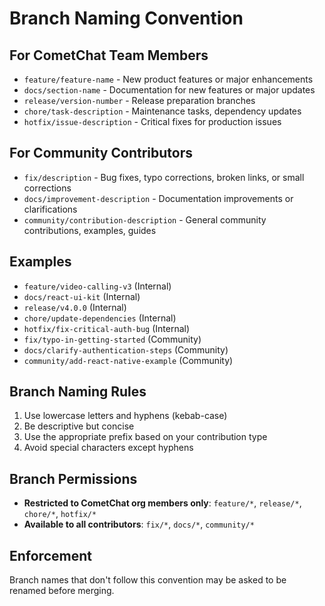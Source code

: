 # Branch Naming Convention

## For CometChat Team Members

- `feature/feature-name` - New product features or major enhancements
- `docs/section-name` - Documentation for new features or major updates
- `release/version-number` - Release preparation branches
- `chore/task-description` - Maintenance tasks, dependency updates
- `hotfix/issue-description` - Critical fixes for production issues

## For Community Contributors

- `fix/description` - Bug fixes, typo corrections, broken links, or small corrections
- `docs/improvement-description` - Documentation improvements or clarifications
- `community/contribution-description` - General community contributions, examples, guides

## Examples

- `feature/video-calling-v3` (Internal)
- `docs/react-ui-kit` (Internal)
- `release/v4.0.0` (Internal)
- `chore/update-dependencies` (Internal)
- `hotfix/fix-critical-auth-bug` (Internal)
- `fix/typo-in-getting-started` (Community)
- `docs/clarify-authentication-steps` (Community)
- `community/add-react-native-example` (Community)

## Branch Naming Rules

1. Use lowercase letters and hyphens (kebab-case)
2. Be descriptive but concise
3. Use the appropriate prefix based on your contribution type
4. Avoid special characters except hyphens

## Branch Permissions

- **Restricted to CometChat org members only**: `feature/*`, `release/*`, `chore/*`, `hotfix/*`
- **Available to all contributors**: `fix/*`, `docs/*`, `community/*`

## Enforcement

Branch names that don't follow this convention may be asked to be renamed before merging.
